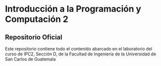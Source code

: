 # Introducción a la Programación y Computación 2 
## Repositorio Oficial
Este repositorio contiene todo el contenido abarcado en el laboratorio del curso de IPC2, Sección D, de la Facultad de Ingeniería de la Universidad de San Carlos de Guatemala
